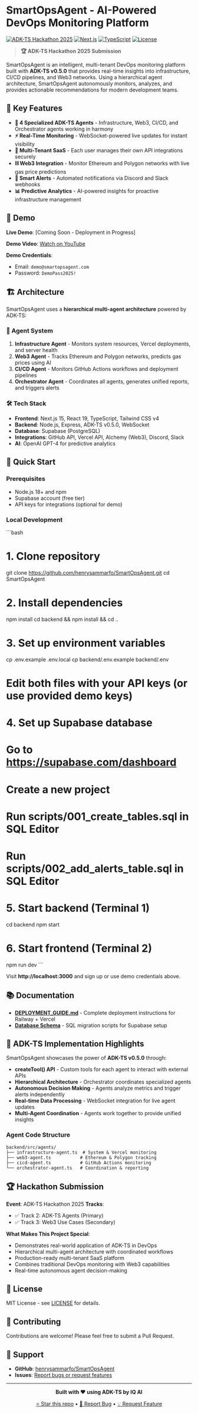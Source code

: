 # SmartOpsAgent - AI-Powered DevOps Monitoring Platform

[![ADK-TS Hackathon 2025](https://img.shields.io/badge/ADK--TS-Hackathon%202025-blue)](https://hackathon.iq.ai)
[![Next.js](https://img.shields.io/badge/Next.js-15-black)](https://nextjs.org/)
[![TypeScript](https://img.shields.io/badge/TypeScript-5-blue)](https://www.typescriptlang.org/)
[![License](https://img.shields.io/badge/license-MIT-green)](LICENSE)

> **🏆 ADK-TS Hackathon 2025 Submission**

SmartOpsAgent is an intelligent, multi-tenant DevOps monitoring platform built with **ADK-TS v0.5.0** that provides real-time insights into infrastructure, CI/CD pipelines, and Web3 networks. Using a hierarchical agent architecture, SmartOpsAgent autonomously monitors, analyzes, and provides actionable recommendations for modern development teams.

## 🌟 Key Features

- **🤖 4 Specialized ADK-TS Agents** - Infrastructure, Web3, CI/CD, and Orchestrator agents working in harmony
- **⚡ Real-Time Monitoring** - WebSocket-powered live updates for instant visibility
- **🏢 Multi-Tenant SaaS** - Each user manages their own API integrations securely
- **⛓️ Web3 Integration** - Monitor Ethereum and Polygon networks with live gas price predictions
- **🔔 Smart Alerts** - Automated notifications via Discord and Slack webhooks
- **📊 Predictive Analytics** - AI-powered insights for proactive infrastructure management

## 🎥 Demo

**Live Demo**: [Coming Soon - Deployment in Progress]

**Demo Video**: [Watch on YouTube](YOUR_YOUTUBE_LINK_HERE)

**Demo Credentials**:
- Email: `demo@smartopsagent.com`
- Password: `DemoPass2025!`

## 🏗️ Architecture

SmartOpsAgent uses a **hierarchical multi-agent architecture** powered by ADK-TS:

### 🤖 Agent System
1. **Infrastructure Agent** - Monitors system resources, Vercel deployments, and server health
2. **Web3 Agent** - Tracks Ethereum and Polygon networks, predicts gas prices using AI
3. **CI/CD Agent** - Monitors GitHub Actions workflows and deployment pipelines
4. **Orchestrator Agent** - Coordinates all agents, generates unified reports, and triggers alerts

### 🛠️ Tech Stack
- **Frontend**: Next.js 15, React 19, TypeScript, Tailwind CSS v4
- **Backend**: Node.js, Express, ADK-TS v0.5.0, WebSocket
- **Database**: Supabase (PostgreSQL)
- **Integrations**: GitHub API, Vercel API, Alchemy (Web3), Discord, Slack
- **AI**: OpenAI GPT-4 for predictive analytics

## 🚀 Quick Start

### Prerequisites

- Node.js 18+ and npm
- Supabase account (free tier)
- API keys for integrations (optional for demo)

### Local Development

\`\`\`bash
# 1. Clone repository
git clone https://github.com/henrysammarfo/SmartOpsAgent.git
cd SmartOpsAgent

# 2. Install dependencies
npm install
cd backend && npm install && cd ..

# 3. Set up environment variables
cp .env.example .env.local
cp backend/.env.example backend/.env
# Edit both files with your API keys (or use provided demo keys)

# 4. Set up Supabase database
# Go to https://supabase.com/dashboard
# Create a new project
# Run scripts/001_create_tables.sql in SQL Editor
# Run scripts/002_add_alerts_table.sql in SQL Editor

# 5. Start backend (Terminal 1)
cd backend
npm start

# 6. Start frontend (Terminal 2)
npm run dev
\`\`\`

Visit **http://localhost:3000** and sign up or use demo credentials above.

## 📚 Documentation

- **[DEPLOYMENT_GUIDE.md](DEPLOYMENT_GUIDE.md)** - Complete deployment instructions for Railway + Vercel
- **[Database Schema](scripts/)** - SQL migration scripts for Supabase setup

## 🎯 ADK-TS Implementation Highlights

SmartOpsAgent showcases the power of **ADK-TS v0.5.0** through:

- **createTool() API** - Custom tools for each agent to interact with external APIs
- **Hierarchical Architecture** - Orchestrator coordinates specialized agents
- **Autonomous Decision Making** - Agents analyze metrics and trigger alerts independently
- **Real-time Data Processing** - WebSocket integration for live agent updates
- **Multi-Agent Coordination** - Agents work together to provide unified insights

### Agent Code Structure
```
backend/src/agents/
├── infrastructure-agent.ts  # System & Vercel monitoring
├── web3-agent.ts           # Ethereum & Polygon tracking
├── cicd-agent.ts           # GitHub Actions monitoring
└── orchestrator-agent.ts   # Coordination & reporting
```

## 🏆 Hackathon Submission

**Event**: ADK-TS Hackathon 2025
**Tracks**:
- ✅ Track 2: ADK-TS Agents (Primary)
- ✅ Track 3: Web3 Use Cases (Secondary)

**What Makes This Project Special**:
- Demonstrates real-world application of ADK-TS in DevOps
- Hierarchical multi-agent architecture with coordinated workflows
- Production-ready multi-tenant SaaS platform
- Combines traditional DevOps monitoring with Web3 capabilities
- Real-time autonomous agent decision-making

## 📄 License

MIT License - see [LICENSE](LICENSE) for details.

## 🤝 Contributing

Contributions are welcome! Please feel free to submit a Pull Request.

## 📧 Support

- **GitHub**: [henrysammarfo/SmartOpsAgent](https://github.com/henrysammarfo/SmartOpsAgent)
- **Issues**: [Report bugs or request features](https://github.com/henrysammarfo/SmartOpsAgent/issues)

---

<div align="center">

**Built with ❤️ using ADK-TS by IQ AI**

[⭐ Star this repo](https://github.com/henrysammarfo/SmartOpsAgent) • [🐛 Report Bug](https://github.com/henrysammarfo/SmartOpsAgent/issues) • [💡 Request Feature](https://github.com/henrysammarfo/SmartOpsAgent/issues)

</div>
